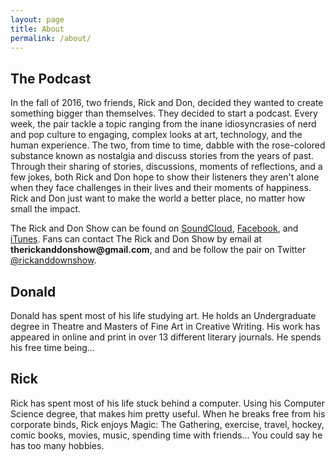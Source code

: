 ```yaml
---
layout: page
title: About
permalink: /about/
---
```


## The Podcast

In the fall of 2016, two friends, Rick and Don, decided they wanted to create something bigger than themselves. They decided to start a podcast. Every week, the pair tackle a topic ranging from the inane idiosyncrasies of nerd and pop culture to engaging, complex looks at art, technology, and the human experience. The two, from time to time,  dabble with the rose-colored substance known as nostalgia and discuss stories from the years of past.  Through their sharing of stories, discussions, moments of reflections, and a few jokes, both Rick and Don hope to show their listeners they aren't alone when they face challenges in their lives and their moments of happiness. Rick and Don just want to make the world a better place, no matter how small the impact.

The Rick and Don Show can be found on [SoundCloud](https://soundcloud.com/rick-and-don), [Facebook](https://www.facebook.com/RickandDonShow), and [iTunes](https://itunes.apple.com/us/podcast/the-rick-don-show/id1229942938). Fans can contact The Rick and Don Show by email at __therickanddonshow@gmail.com__, and and be follow the pair on Twitter [@rickanddownshow](https://www.twitter.com/rickanddonshow).


## Donald

Donald has spent most of his life studying art.  He holds an Undergraduate degree in Theatre and Masters of Fine Art in Creative Writing. His work has appeared in online and print in over 13 different literary journals. He spends his free time being...


## Rick

Rick has spent most of his life stuck behind a computer.  Using his Computer Science degree, that makes him pretty useful.  When he breaks free from his corporate binds, Rick enjoys Magic: The Gathering, exercise, travel, hockey, comic books, movies, music, spending time with friends... You could say he has too many hobbies.
